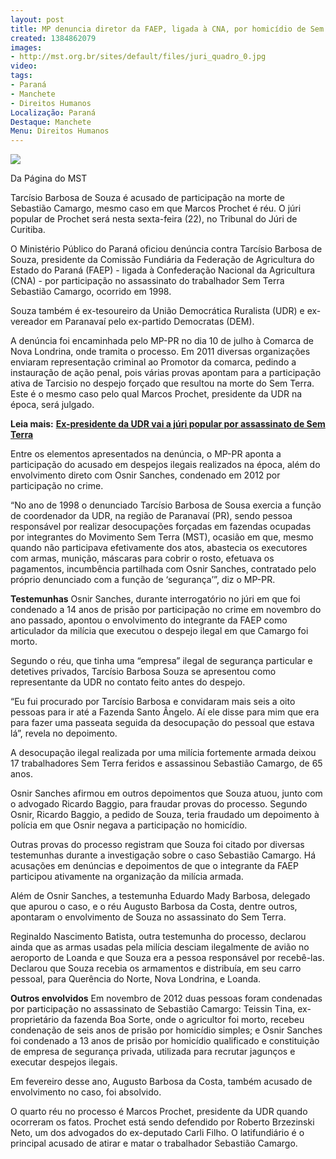```yaml
---
layout: post
title: MP denuncia diretor da FAEP, ligada à CNA, por homicídio de Sem Terra no Paraná
created: 1384862079
images:
- http://mst.org.br/sites/default/files/juri_quadro_0.jpg
video: 
tags:
- Paraná
- Manchete
- Direitos Humanos
Localização: Paraná
Destaque: Manchete
Menu: Direitos Humanos
---
```



![](http://mst.org.br/sites/default/files/juri_quadro_0.jpg)


Da Página do MST 

Tarcísio Barbosa de Souza é acusado de participação na morte de Sebastião Camargo, mesmo caso em que Marcos Prochet é réu. O júri popular de Prochet será nesta sexta-feira (22), no Tribunal do Júri de Curitiba. 

O Ministério Público do Paraná oficiou denúncia contra Tarcísio Barbosa de Souza, presidente da Comissão Fundiária da Federação de Agricultura do Estado do Paraná (FAEP) - ligada à Confederação Nacional da Agricultura (CNA) - por participação no assassinato do trabalhador Sem Terra Sebastião Camargo, ocorrido em 1998. 

Souza também é ex-tesoureiro da União Democrática Ruralista (UDR) e ex-vereador em Paranavaí pelo ex-partido Democratas (DEM). 

A denúncia foi encaminhada pelo MP-PR no dia 10 de julho à Comarca de Nova Londrina, onde tramita o processo. Em 2011 diversas organizações enviaram representação criminal ao Promotor da comarca, pedindo a instauração de ação penal, pois várias provas apontam para a participação ativa de Tarcisio no despejo forçado que resultou na morte do Sem Terra. Este é o mesmo caso pelo qual Marcos Prochet, presidente da UDR na época, será julgado.


**Leia mais:**
[**Ex-presidente da UDR vai a júri popular por assassinato de Sem Terra**](http://www.mst.org.br/node/15451)

Entre os elementos apresentados na denúncia, o MP-PR aponta a participação do acusado em despejos ilegais realizados na época, além do envolvimento direto com Osnir Sanches, condenado em 2012 por participação no crime. 

“No ano de 1998 o denunciado Tarcísio Barbosa de Sousa exercia a função de coordenador da UDR, na região de Paranavaí (PR), sendo pessoa responsável por realizar desocupações forçadas em fazendas ocupadas por integrantes do Movimento Sem Terra (MST), ocasião em que, mesmo quando não participava efetivamente dos atos, abastecia os executores com armas, munição, máscaras para cobrir o rosto, efetuava os pagamentos, incumbência partilhada com Osnir Sanches, contratado pelo próprio denunciado com a função de ‘segurança’”, diz o MP-PR. 

**Testemunhas**
Osnir Sanches, durante interrogatório no júri em que foi condenado a 14 anos de prisão por participação no crime em novembro do ano passado, apontou o envolvimento do integrante da FAEP como articulador da milícia que executou o despejo ilegal em que Camargo foi morto. 

Segundo o réu, que tinha uma “empresa” ilegal de segurança particular e detetives privados, Tarcísio Barbosa Souza se apresentou como representante da UDR no contato feito antes do despejo. 

“Eu fui procurado por Tarcísio Barbosa e convidaram mais seis a oito pessoas para ir até a Fazenda Santo Ângelo. Aí ele disse para mim que era para fazer uma passeata seguida da desocupação do pessoal que estava lá”, revela no depoimento. 

A desocupação ilegal realizada por uma milícia fortemente armada deixou 17 trabalhadores Sem Terra feridos e assassinou Sebastião Camargo, de 65 anos. 

Osnir Sanches afirmou em outros depoimentos que Souza atuou, junto com o advogado Ricardo Baggio, para fraudar provas do processo. Segundo Osnir, Ricardo Baggio, a pedido de Souza, teria fraudado um depoimento à polícia em que Osnir negava a participação no homicídio. 

Outras provas do processo registram que Souza foi citado por diversas testemunhas durante a investigação sobre o caso Sebastião Camargo. Há acusações em denúncias e depoimentos de que o integrante da FAEP participou ativamente na organização da milícia armada. 

Além de Osnir Sanches, a testemunha Eduardo Mady Barbosa, delegado que apurou o caso, e o réu Augusto Barbosa da Costa, dentre outros, apontaram o envolvimento de Souza no assassinato do Sem Terra. 

Reginaldo Nascimento Batista, outra testemunha do processo, declarou ainda que as armas usadas pela milícia desciam ilegalmente de avião no aeroporto de Loanda e que Souza era a pessoa responsável por recebê-las. Declarou que Souza recebia os armamentos e distribuía, em seu carro pessoal, para Querência do Norte, Nova Londrina, e Loanda. 

**Outros envolvidos**
Em novembro de 2012 duas pessoas foram condenadas por participação no assassinato de Sebastião Camargo: Teissin Tina, ex-proprietário da fazenda Boa Sorte, onde o agricultor foi morto, recebeu condenação de seis anos de prisão por homicídio simples; e Osnir Sanches foi condenado a 13 anos de prisão por homicídio qualificado e constituição de empresa de segurança privada, utilizada para recrutar jagunços e executar despejos ilegais. 

Em fevereiro desse ano, Augusto Barbosa da Costa, também acusado de envolvimento no caso, foi absolvido. 

O quarto réu no processo é Marcos Prochet, presidente da UDR quando ocorreram os fatos. Prochet está sendo defendido por Roberto Brzezinski Neto, um dos advogados do ex-deputado Carli Filho. O latifundiário é o principal acusado de atirar e matar o trabalhador Sebastião Camargo.
 
